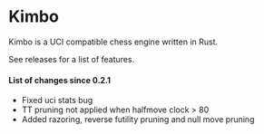 # Kimbo

Kimbo is a UCI compatible chess engine written in Rust. 


See releases for a list of features.


#### List of changes since 0.2.1
- Fixed uci stats bug
- TT pruning not applied when halfmove clock > 80
- Added razoring, reverse futility pruning and null move pruning
